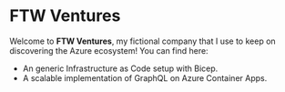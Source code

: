 # FTW Ventures

Welcome to **FTW Ventures**, my fictional company that I use to keep on discovering the Azure ecosystem!  You can find here:

* An generic Infrastructure as Code setup with Bicep.
* A scalable implementation of GraphQL on Azure Container Apps.
